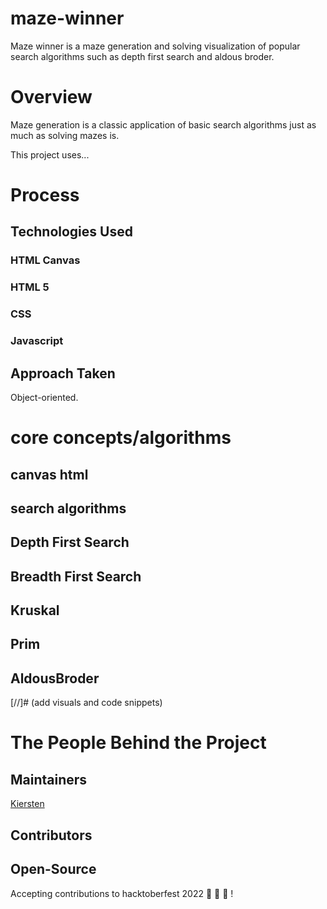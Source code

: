 # maze-winner
Maze winner is a maze generation and solving visualization of popular search algorithms such as depth first search and aldous broder.

# Overview

Maze generation is a classic application of basic search algorithms just as much as solving mazes is. 

This project uses...

# Process
## Technologies Used
### HTML Canvas
### HTML 5
### CSS
### Javascript
## Approach Taken
Object-oriented.

# core concepts/algorithms
## canvas html
## search algorithms
## Depth First Search
## Breadth First Search
## Kruskal 
## Prim
## AldousBroder

[//]# (add visuals and code snippets)

# The People Behind the Project
## Maintainers
[Kiersten](https://github.com/colliecoder)
## Contributors

## Open-Source

Accepting contributions to hacktoberfest 2022 :jack_o_lantern: :ghost: :jack_o_lantern: !

